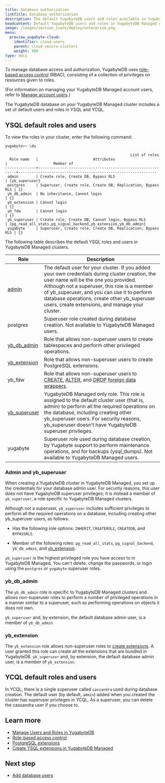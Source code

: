 ```yaml
---
title: Database authorization
linkTitle: Database authorization
description: The default YugabyteDB users and roles available in YugabyteDB Managed clusters.
headcontent: Default YugabyteDB users and roles in YugabyteDB Managed clusters
image: /images/section_icons/deploy/enterprise.png
menu:
  preview_yugabyte-cloud:
    identifier: cloud-users
    parent: cloud-secure-clusters
    weight: 300
type: docs
---
```


To manage database access and authorization, YugabyteDB uses [role-based access control](../../../secure/authorization/) (RBAC), consisting of a collection of privileges on resources given to roles.

(For information on managing your YugabyteDB Managed account users, refer to [Manage account users](../../managed-security/manage-access/).)

The YugabyteDB database on your YugabyteDB Managed cluster includes a set of default users and roles in YSQL and YCQL.

## YSQL default roles and users

To view the roles in your cluster, enter the following command:

```sql
yugabyte=> \du
```

```output
                                                         List of roles
  Role name   |                         Attributes                         |                     Member of
--------------+------------------------------------------------------------+---------------------------------------------------------------
 admin        | Create role, Create DB, Bypass RLS                         | {yb_superuser}
 postgres     | Superuser, Create role, Create DB, Replication, Bypass RLS | {}
 yb_db_admin  | No inheritance, Cannot login                               | {}
 yb_extension | Cannot login                                               | {}
 yb_fdw       | Cannot login                                               | {}
 yb_superuser | Create role, Create DB, Cannot login, Bypass RLS           | {pg_read_all_stats,pg_signal_backend,yb_extension,yb_db_admin}
 yugabyte     | Superuser, Create role, Create DB, Replication, Bypass RLS | {}
```

The following table describes the default YSQL roles and users in YugabyteDB Managed clusters.

<!-- Portions of this table are also under RBAC in core docs -->

| Role | Description |
| --- | --- |
| [admin](#admin-and-yb-superuser) | The default user for your cluster. If you added your own credentials during cluster creation, the user name will be the one you provided. Although not a superuser, this role is a member of yb_superuser, and you can use it to perform database operations, create other yb_superuser users, create extensions, and manage your cluster. |
| postgres | Superuser role created during database creation. Not available to YugabyteDB Managed users. |
| [yb_db_admin](#yb-db-admin) | Role that allows non-superuser users to create tablespaces and perform other privileged operations. |
| [yb_extension](#yb-extension) | Role that allows non-superuser users to create PostgreSQL extensions. |
| yb_fdw | Role that allows non-superuser users to [CREATE](../../../api/ysql/the-sql-language/statements/ddl_create_foreign_data_wrapper/), [ALTER](../../../api/ysql/the-sql-language/statements/ddl_alter_foreign_data_wrapper/), and [DROP](../../../api/ysql/the-sql-language/statements/ddl_drop_foreign_data_wrapper/) [foreign data wrappers](../../../explore/ysql-language-features/advanced-features/foreign-data-wrappers/). |
| [yb_superuser](#admin-and-yb-superuser) | YugabyteDB Managed only role. This role is assigned to the default cluster user (that is, admin) to perform all the required operations on the database, including creating other yb_superuser users. For security reasons, yb_superuser doesn't have YugabyteDB superuser privileges. |
| yugabyte | Superuser role used during database creation, by Yugabyte support to perform maintenance operations, and for backups (ysql_dumps). Not available to YugabyteDB Managed users. |

### Admin and yb_superuser

When creating a YugabyteDB cluster in YugabyteDB Managed, you set up the credentials for your database admin user. For security reasons, this user does not have YugabyteDB superuser privileges; it is instead a member of `yb_superuser`, a role specific to YugabyteDB Managed clusters.

Although not a superuser, `yb_superuser` includes sufficient privileges to perform all the required operations on a database, including creating other yb_superuser users, as follows:

- Has the following role options: `INHERIT`, `CREATEROLE`, `CREATEDB`, and `BYPASSRLS`.

- Member of the following roles: `pg_read_all_stats`, `pg_signal_backend`, `yb_db_admin`, and [yb_extension](#yb-extension).

`yb_superuser` is the highest privileged role you have access to in YugabyteDB Managed. You can't delete, change the passwords, or login using the `postgres` or `yugabyte` superuser roles.

### yb_db_admin

The `yb_db_admin` role is specific to YugabyteDB Managed clusters and allows non-superuser roles to perform a number of privileged operations in a manner similar to a superuser, such as performing operations on objects it does not own.

`yb_superuser` and, by extension, the default database admin user, is a member of `yb_db_admin`.

### yb_extension

The `yb_extension` role allows non-superuser roles to [create extensions](../../cloud-clusters/add-extensions/). A user granted this role can create all the extensions that are bundled in YugabyteDB. `yb_superuser` and, by extension, the default database admin user, is a member of `yb_extension`.

## YCQL default roles and users

In YCQL, there is a single superuser called `cassandra` used during database creation. The default user (by default, `admin`) added when you created the cluster has superuser privileges in YCQL. As a superuser, you can delete the cassandra user if you choose to.

## Learn more

- [Manage Users and Roles in YugabyteDB](../../../secure/authorization/create-roles/)
- [Role-based access control](../../../secure/authorization/)
- [PostgreSQL extensions](../../../explore/ysql-language-features/pg-extensions/)
- [Create YSQL extensions in YugabyteDB Managed](../../cloud-clusters/add-extensions/)

## Next step

- [Add database users](../add-users/)

